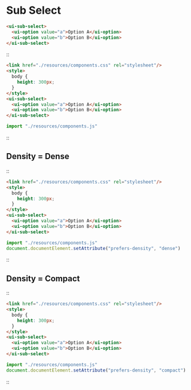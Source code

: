 <!--
type: page
title: Sub Select
location: ./components/sub-select
layout: default
-->

# Sub Select

```html
<ui-sub-select>
  <ui-option value="a">Option A</ui-option>
  <ui-option value="b">Option B</ui-option>
</ui-sub-select>

```

::
```html
<link href="./resources/components.css" rel="stylesheet"/>
<style>
  body {
    height: 300px;
  }
</style>
<ui-sub-select>
  <ui-option value="a">Option A</ui-option>
  <ui-option value="b">Option B</ui-option>
</ui-sub-select>

```
```js
import "./resources/components.js"
```
::


## Density = Dense
::
```html
<link href="./resources/components.css" rel="stylesheet"/>
<style>
  body {
    height: 300px;
  }
</style>
<ui-sub-select>
  <ui-option value="a">Option A</ui-option>
  <ui-option value="b">Option B</ui-option>
</ui-sub-select>
```
```js
import "./resources/components.js"
document.documentElement.setAttribute("prefers-density", "dense")
```
::

## Density = Compact
::
```html
<link href="./resources/components.css" rel="stylesheet"/>
<style>
  body {
    height: 300px;
  }
</style>
<ui-sub-select>
  <ui-option value="a">Option A</ui-option>
  <ui-option value="b">Option B</ui-option>
</ui-sub-select>
```
```js
import "./resources/components.js"
document.documentElement.setAttribute("prefers-density", "compact")
```
::